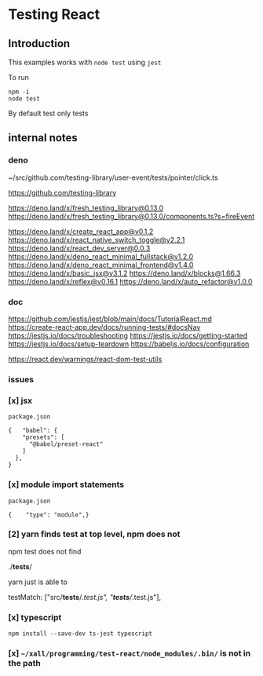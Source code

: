# Testing React
## Introduction
This examples works with `node test` using `jest`

To run
```
npm -i
node test
```

By default test only tests


## internal notes
### deno
~/src/github.com/testing-library/user-event/tests/pointer/click.ts

https://github.com/testing-library

https://deno.land/x/fresh_testing_library@0.13.0
https://deno.land/x/fresh_testing_library@0.13.0/components.ts?s=fireEvent

https://deno.land/x/create_react_app@v0.1.2
https://deno.land/x/react_native_switch_toggle@v2.2.1
https://deno.land/x/react_dev_server@0.0.3
https://deno.land/x/deno_react_minimal_fullstack@v1.2.0
https://deno.land/x/deno_react_minimal_frontend@v1.4.0
https://deno.land/x/basic_jsx@v3.1.2
https://deno.land/x/blocks@1.66.3
https://deno.land/x/reflex@v0.16.1
https://deno.land/x/auto_refactor@v1.0.0



### doc
https://github.com/jestjs/jest/blob/main/docs/TutorialReact.md
https://create-react-app.dev/docs/running-tests/#docsNav
https://jestjs.io/docs/troubleshooting
https://jestjs.io/docs/getting-started
https://jestjs.io/docs/setup-teardown
https://babeljs.io/docs/configuration


https://react.dev/warnings/react-dom-test-utils




### issues

### [x] jsx

`package.json`

```
{   "babel": {
    "presets": [
      "@babel/preset-react"
    ]
  },
}
```

### [x] module import statements

`package.json`

```
{    "type": "module",}
```

### [2] yarn finds **test** at top level, npm does not



npm test does not find

./__tests__/

yarn just is able to

testMatch: ["src/__tests__/*.test.js", "__tests__/*.test.js"],

### [x] typescript

`npm install --save-dev ts-jest typescript`

### [x] `~/xall/programming/test-react/node_modules/.bin/` is not in the path

